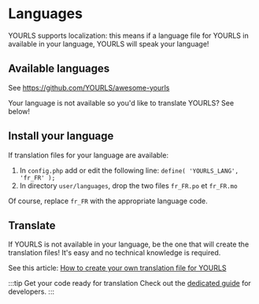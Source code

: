 # Languages

YOURLS supports localization: this means if a language file for YOURLS in available in your language, YOURLS will speak your language!

## Available languages

See <https://github.com/YOURLS/awesome-yourls>

Your language is not available so you'd like to translate YOURLS? See below!

## Install your language

If translation files for your language are available:

1. In `config.php` add or edit the following line: `define( 'YOURLS_LANG', 'fr_FR' );`
1. In directory `user/languages`, drop the two files `fr_FR.po` et `fr_FR.mo`

Of course, replace `fr_FR` with the appropriate language code.

## Translate

If YOURLS is not available in your language, be the one that will create the translation files! It's easy and no technical knowledge is required.

See this article: [How to create your own translation file for YOURLS](https://blog.yourls.org/2013/02/workshop-how-to-create-your-own-translation-file-for-yourls/)

:::tip Get your code ready for translation
Check out the [dedicated guide](/development/i18n) for developers.
:::
